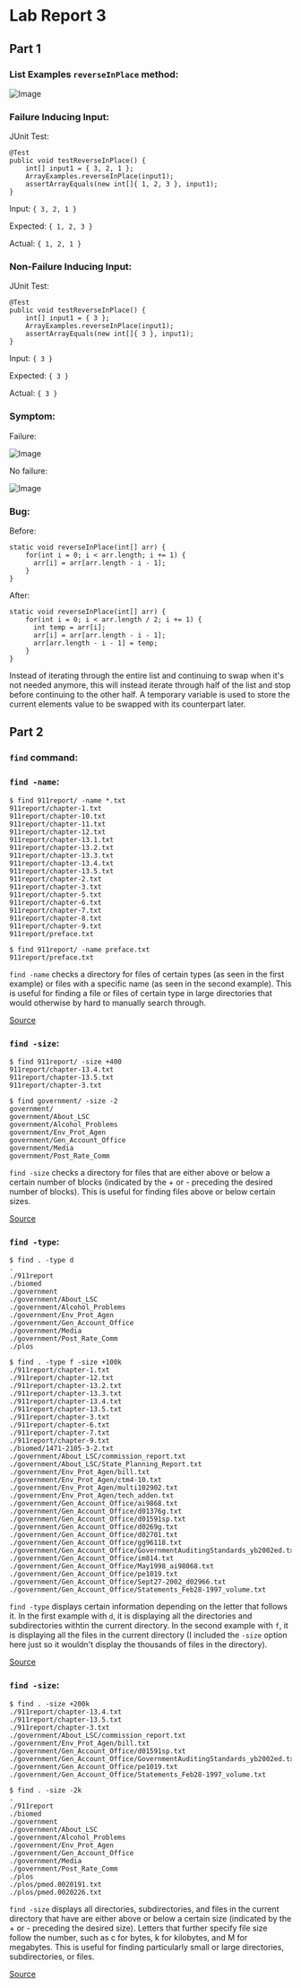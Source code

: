 # Lab Report 3

## Part 1

### **List Examples `reverseInPlace` method:**

![Image](../labreport3-images/reverseInPlace.png)

### Failure Inducing Input:

JUnit Test:
```
@Test 
public void testReverseInPlace() {
    int[] input1 = { 3, 2, 1 };
    ArrayExamples.reverseInPlace(input1);
    assertArrayEquals(new int[]{ 1, 2, 3 }, input1);
}
```
Input: `{ 3, 2, 1 }`

Expected:   `{ 1, 2, 3 }`

Actual:     `{ 1, 2, 1 }`

### Non-Failure Inducing Input:

JUnit Test:
```
@Test 
public void testReverseInPlace() {
    int[] input1 = { 3 };
    ArrayExamples.reverseInPlace(input1);
    assertArrayEquals(new int[]{ 3 }, input1);
}
```

Input: `{ 3 }`

Expected:   `{ 3 }`

Actual:     `{ 3 }`

### Symptom:

Failure:

![Image](../labreport3-images/failure.png)

No failure:

![Image](../labreport3-images/noFailure.png)

### Bug:

Before:

```
static void reverseInPlace(int[] arr) {
    for(int i = 0; i < arr.length; i += 1) {
      arr[i] = arr[arr.length - i - 1];
    }
}
```

After:

```
static void reverseInPlace(int[] arr) {
    for(int i = 0; i < arr.length / 2; i += 1) {
      int temp = arr[i];
      arr[i] = arr[arr.length - i - 1];
      arr[arr.length - i - 1] = temp;
    }
}
```

Instead of iterating through the entire list and continuing to swap when it's not needed anymore, this will instead iterate through half of the list and stop before continuing to the other half. A temporary variable is used to store the current elements value to be swapped with its counterpart later.

## Part 2

### `find` command:

### `find -name`:

```
$ find 911report/ -name *.txt  
911report/chapter-1.txt  
911report/chapter-10.txt  
911report/chapter-11.txt  
911report/chapter-12.txt  
911report/chapter-13.1.txt  
911report/chapter-13.2.txt  
911report/chapter-13.3.txt  
911report/chapter-13.4.txt  
911report/chapter-13.5.txt  
911report/chapter-2.txt  
911report/chapter-3.txt  
911report/chapter-5.txt  
911report/chapter-6.txt  
911report/chapter-7.txt  
911report/chapter-8.txt  
911report/chapter-9.txt  
911report/preface.txt  
```

```
$ find 911report/ -name preface.txt  
911report/preface.txt  
```

`find -name` checks a directory for files of certain types (as seen in the first example) or files with a specific name (as seen in the second example). This is useful for finding a file or files of certain type in large directories that would otherwise by hard to manually search through.

[Source](https://www.geeksforgeeks.org/find-command-in-linux-with-examples/#)

### `find -size`:

```
$ find 911report/ -size +400   
911report/chapter-13.4.txt  
911report/chapter-13.5.txt  
911report/chapter-3.txt  
```

```
$ find government/ -size -2  
government/  
government/About_LSC  
government/Alcohol_Problems  
government/Env_Prot_Agen  
government/Gen_Account_Office  
government/Media  
government/Post_Rate_Comm  
```

`find -size` checks a directory for files that are either above or below a certain number of blocks (indicated by the + or - preceding the desired number of blocks). This is useful for finding files above or below certain sizes.

[Source](https://www.geeksforgeeks.org/find-command-in-linux-with-examples/#)

### `find -type`:

```
$ find . -type d  
.  
./911report  
./biomed  
./government  
./government/About_LSC  
./government/Alcohol_Problems  
./government/Env_Prot_Agen  
./government/Gen_Account_Office  
./government/Media  
./government/Post_Rate_Comm  
./plos  
```

```
$ find . -type f -size +100k  
./911report/chapter-1.txt  
./911report/chapter-12.txt  
./911report/chapter-13.2.txt  
./911report/chapter-13.3.txt  
./911report/chapter-13.4.txt  
./911report/chapter-13.5.txt  
./911report/chapter-3.txt  
./911report/chapter-6.txt  
./911report/chapter-7.txt  
./911report/chapter-9.txt  
./biomed/1471-2105-3-2.txt  
./government/About_LSC/commission_report.txt  
./government/About_LSC/State_Planning_Report.txt  
./government/Env_Prot_Agen/bill.txt  
./government/Env_Prot_Agen/ctm4-10.txt  
./government/Env_Prot_Agen/multi102902.txt  
./government/Env_Prot_Agen/tech_adden.txt  
./government/Gen_Account_Office/ai9868.txt  
./government/Gen_Account_Office/d01376g.txt  
./government/Gen_Account_Office/d01591sp.txt  
./government/Gen_Account_Office/d0269g.txt  
./government/Gen_Account_Office/d02701.txt  
./government/Gen_Account_Office/gg96118.txt  
./government/Gen_Account_Office/GovernmentAuditingStandards_yb2002ed.txt  
./government/Gen_Account_Office/im814.txt  
./government/Gen_Account_Office/May1998_ai98068.txt  
./government/Gen_Account_Office/pe1019.txt  
./government/Gen_Account_Office/Sept27-2002_d02966.txt  
./government/Gen_Account_Office/Statements_Feb28-1997_volume.txt  
```
`find -type` displays certain information depending on the letter that follows it. In the first example with `d`, it is displaying all the directories and subdirectories withtin the current directory. In the second example with `f`, it is displaying all the files in the current directory (I included the `-size` option here just so it wouldn't display the thousands of files in the directory).

[Source](https://linuxize.com/post/how-to-find-files-in-linux-using-the-command-line/)

### `find -size`:

```
$ find . -size +200k  
./911report/chapter-13.4.txt  
./911report/chapter-13.5.txt  
./911report/chapter-3.txt  
./government/About_LSC/commission_report.txt  
./government/Env_Prot_Agen/bill.txt  
./government/Gen_Account_Office/d01591sp.txt  
./government/Gen_Account_Office/GovernmentAuditingStandards_yb2002ed.txt  
./government/Gen_Account_Office/pe1019.txt  
./government/Gen_Account_Office/Statements_Feb28-1997_volume.txt  
```

```
$ find . -size -2k  
.  
./911report  
./biomed  
./government  
./government/About_LSC  
./government/Alcohol_Problems  
./government/Env_Prot_Agen  
./government/Gen_Account_Office  
./government/Media  
./government/Post_Rate_Comm  
./plos  
./plos/pmed.0020191.txt  
./plos/pmed.0020226.txt  
```

`find -size` displays all directories, subdirectories, and files in the current directory that have are either above or below a certain size (indicated by the + or - preceding the desired size). Letters that further specify file size follow the number, such as c for bytes, k for kilobytes, and M for megabytes. This is useful for finding particularly small or large directories, subdirectories, or files.

[Source](https://linuxize.com/post/how-to-find-files-in-linux-using-the-command-line/)
